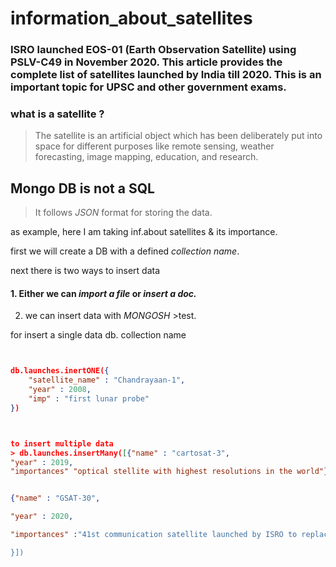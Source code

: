 # information_about_satellites

### ISRO launched EOS-01 (Earth Observation Satellite) using PSLV-C49 in November 2020. This article provides the complete list of satellites launched by India till 2020. This is an important topic for UPSC and other government exams.

### what is a satellite ?
>The satellite is an artificial object which has been deliberately put into space for different purposes like remote sensing, weather forecasting, image mapping, education, and research.


## Mongo DB is not a SQL 
> It follows    *JSON*  format for storing the data.

as example, here I  am taking inf.about satellites  & its importance.


first we will create a DB with a defined *collection name*.

next there is two ways to insert data 
#### 1. Either we can _import a file_ or _insert a doc._

2. we can insert data with _MONGOSH_    >test.


for insert a single data db. collection name
```json


db.launches.inertONE({
    "satellite_name" : "Chandrayaan-1",
    "year" : 2008,
    "imp" : "first lunar probe"	
})



to insert multiple data 
> db.launches.insertMany([{"name" : "cartosat-3",
"year" : 2019,
"importances" "optical stellite with highest resolutions in the world"},


{"name" : "GSAT-30",

"year" : 2020,

"importances" :"41st communication satellite launched by ISRO to replace INSAT-4A. it provides advance telecomunnications services to the entire indian sub-continent.

}])



